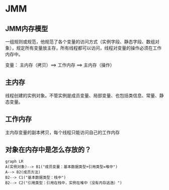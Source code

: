 # JMM

## JMM内存模型

一组规则或规范，他规范了各个变量的访问方式（实例字段、静态字段、数组对象），规定所有变量放主存，所有线程都可以访问，线程对变量的操作必须在工作内存中。

变量： 主内存（拷贝）==> 工作内存 ==> 主内存（操作）



## 主内存

线程创建的实例对象。不管实例是成员变量、局部变量、也包括类信息、常量、静态变量。



## 工作内存

主内存变量的副本拷贝，每个线程只能访问自己的工作内存



## 对象在内存中是怎么存放的？

```mermaid
graph LR
A(实例对象)--> B1("成员变量：基本数据类型+引用类型=堆中")
A--> B2(成员方法)
B2--> C1("基本数据类型：栈中")
B2--> C2("引用类型：引用在栈中，实例在堆中（没有内存逃逸）")
```

